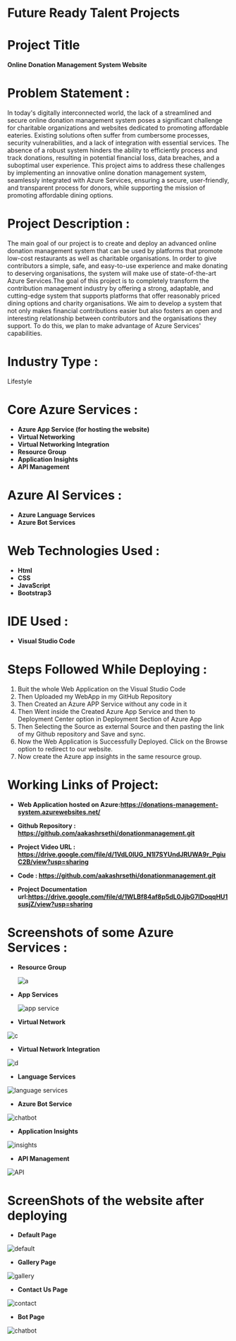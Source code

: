 
# Future Ready Talent Projects

# Project Title

**Online Donation Management System Website**

# Problem Statement :
In today's digitally interconnected world, the lack of a streamlined and secure online donation management system poses a significant challenge for charitable organizations and websites dedicated to promoting affordable eateries. Existing solutions often suffer from cumbersome processes, security vulnerabilities, and a lack of integration with essential services. The absence of a robust system hinders the ability to efficiently process and track donations, resulting in potential financial loss, data breaches, and a suboptimal user experience. This project aims to address these challenges by implementing an innovative online donation management system, seamlessly integrated with Azure Services, ensuring a secure, user-friendly, and transparent process for donors, while supporting the mission of promoting affordable dining options.

# Project Description :

The main goal of our project is to create and deploy an advanced online donation management system that can be used by platforms that promote low-cost restaurants as well as charitable organisations. In order to give contributors a simple, safe, and easy-to-use experience and make donating to deserving organisations, the system will make use of state-of-the-art Azure Services.The goal of this project is to completely transform the contribution management industry by offering a strong, adaptable, and cutting-edge system that supports platforms that offer reasonably priced dining options and charity organisations. We aim to develop a system that not only makes financial contributions easier but also fosters an open and interesting relationship between contributors and the organisations they support. To do this, we plan to make advantage of Azure Services' capabilities.

# Industry Type :

Lifestyle

# Core Azure Services :

- **Azure App Service (for hosting the website)**
- **Virtual Networking**
- **Virtual Networking Integration**
- **Resource Group**
- **Application Insights**
- **API Management**

# Azure AI Services :

- **Azure Language Services** 
- **Azure Bot Services**

# Web Technologies Used :
- **Html**
-	**CSS**
- **JavaScript**
-	**Bootstrap3**

# IDE Used :

- **Visual Studio Code**

# Steps Followed While Deploying :
1. Buit the whole Web Application on the Visual Studio Code
2. Then Uploaded my WebApp in my GitHub Repository
3. Then Created an Azure APP Service without any code in it
4. Then Went inside the Created Azure App Service and then to Deployment Center option in Deployment Section of Azure App
5. Then Selecting the Source as external Source and then pasting the link of my Github repository and Save and sync.
6. Now the Web Application is Successfully Deployed. Click on the Browse option to redirect to our website.
7. Now create the Azure app insights in the same resource group.

# Working Links of Project:

- **Web Application hosted on Azure:https://donations-management-system.azurewebsites.net/**
  
- **Github Repository : https://github.com/aakashrsethi/donationmanagement.git**

- **Project Video URL : https://drive.google.com/file/d/1VdL0lUG_N1l7SYUndJRUWA9r_PgiuC2B/view?usp=sharing**
  
- **Code : https://github.com/aakashrsethi/donationmanagement.git**
  
- **Project Documentation url:https://drive.google.com/file/d/1WLBf84af8p5dL0JjbG7IDoqqHU1susjZ/view?usp=sharing** 









# Screenshots of some Azure Services :

- **Resource Group**
  
  ![a](https://github.com/aakashrsethi/donationmanagement/assets/110621778/2ea17d54-3b0f-4b11-a1d2-973a83609314)

- **App Services**
  
  ![app service](https://github.com/aakashrsethi/donationmanagement/assets/110621778/6329968f-5c3f-437d-b894-b95f27e40cf4)

- **Virtual Network**
  
![c](https://github.com/aakashrsethi/donationmanagement/assets/110621778/12c9a770-36ef-4b60-9cb9-631bff99bab3)

- **Virtual Network Integration**
  
![d](https://github.com/aakashrsethi/donationmanagement/assets/110621778/01bd1f66-e808-4869-98fc-127e68566f87)

- **Language Services**
  
![language services](https://github.com/aakashrsethi/donationmanagement/assets/110621778/717e4c94-075a-4ad7-b74f-3a14c80ff3e2)

- **Azure Bot Service**
  
![chatbot](https://github.com/aakashrsethi/donationmanagement/assets/110621778/631ee755-ff6e-4dc6-be80-cad5d1480aee)

- **Application Insights**
  
![insights](https://github.com/aakashrsethi/donationmanagement/assets/110621778/4f7dcc47-ff70-4a33-9b77-8c4738d14f45)

- **API Management**
  
![API](https://github.com/aakashrsethi/donationmanagement/assets/110621778/0f72e703-1bb1-453d-bbb4-12e21cde3424)

# ScreenShots of the website after deploying 

- **Default Page**

![default](https://github.com/aakashrsethi/donationmanagement/assets/110621778/7b9479ef-a930-4106-879d-92dbef8a3218)

- **Gallery Page**

![gallery](https://github.com/aakashrsethi/donationmanagement/assets/110621778/c4fd9025-5afc-44e9-ae58-727cf115d07e)

- **Contact Us Page**

![contact](https://github.com/aakashrsethi/donationmanagement/assets/110621778/6ddf97f5-4b9a-463d-b8f8-356ddd587b97)

- **Bot Page**

![chatbot](https://github.com/aakashrsethi/donationmanagement/assets/110621778/d97709d3-05ea-4dd4-8e9d-bdc22fd54cc4)




















